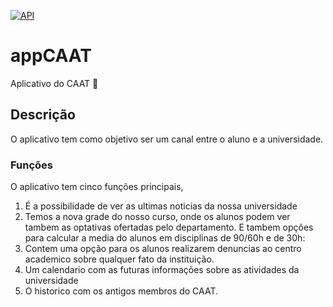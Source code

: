 [![API](https://img.shields.io/badge/API-14%2B-blue.svg?style=flat)](https://android-arsenal.com/api?level=14)

# appCAAT
Aplicativo do CAAT 🐼

## Descrição

O aplicativo tem como objetivo ser um canal entre o aluno e a universidade.
### Funções

O aplicativo tem cinco funções principais, 
1. É a possibilidade de ver as ultimas noticias da nossa universidade 
2. Temos a nova grade do nosso curso, onde os alunos podem ver tambem as optativas ofertadas pelo departamento. E tambem opções para calcular a media do alunos em disciplinas de 90/60h e de 30h:
3. Contem uma opção para os alunos realizarem denuncias ao centro academico sobre qualquer fato da instituição.
4. Um calendario com as futuras informações sobre as atividades da universidade
5. O historico com os antigos membros do CAAT.
